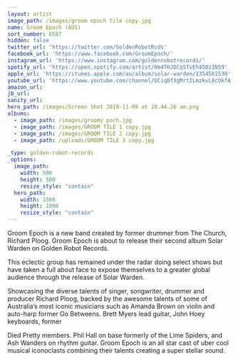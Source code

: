 ```yaml
---
layout: artist
image_path: /images/groom epoch tile copy.jpg
name: Groom Epoch (AUS)
sort_number: 6587
hidden: false
twitter_url: 'https://twitter.com/GoldenRobotRcds'
facebook_url: 'https://www.facebook.com/GroomEpoch/'
instagram_url: 'https://www.instagram.com/goldenrobotrecords/'
spotify_url: 'https://open.spotify.com/artist/0m4THJDCqSTvEh450zINS9'
apple_url: 'https://itunes.apple.com/au/album/solar-warden/1354561530'
youtube_url: 'https://www.youtube.com/channel/UCiqDfXgMrtILmzkvL8cOkfA'
amazon_url: 
jb_url: 
sanity_url: 
hero_path: /images/Screen Shot 2018-11-09 at 10.44.26 am.png
albums:
  - image_path: /images/groomy poch.jpg
  - image_path: /images/GROOM TILE 1 copy.jpg
  - image_path: /images/GROOM TILE 2 copy.jpg
  - image_path: /uploads/GROOM TILE 3 copy.jpg

_type: golden-robot-records
_options:
  image_path:
    width: 500
    height: 500
    resize_style: "contain"
  hero_path:
    width: 1500
    height: 1000
    resize_style: "contain"
---
```


Groom Epoch is a new band created by former drummer from The Church, Richard Ploog. Groom Epoch is about to release their second album Solar Warden on Golden Robot Records.

This eclectic group has remained under the radar doing select shows but have taken a full about face to expose themselves to a greater global audience through the release of Solar Warden.

Showcasing the diverse talents of singer, songwriter, drummer and producer Richard Ploog, backed by the awesome talents of some of Australia’s most iconic musicians such as Amanda Brown on violin and auto-harp former Go Betweens. Brett Myers lead guitar, John Hoey keyboards, former

Died Pretty members. Phil Hall on base formerly of the Lime Spiders, and Ash Wanders on rhythm guitar. Groom Epoch is an all star cast of uber cool musical iconoclasts combining their talents creating a super stellar sound.